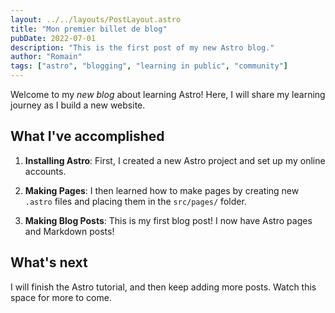 ```yaml
---
layout: ../../layouts/PostLayout.astro
title: "Mon premier billet de blog"
pubDate: 2022-07-01
description: "This is the first post of my new Astro blog."
author: "Romain"
tags: ["astro", "blogging", "learning in public", "community"]
---
```


Welcome to my _new blog_ about learning Astro! Here, I will share my learning journey as I build a new website.

## What I've accomplished

1. **Installing Astro**: First, I created a new Astro project and set up my online accounts.

2. **Making Pages**: I then learned how to make pages by creating new `.astro` files and placing them in the `src/pages/` folder.

3. **Making Blog Posts**: This is my first blog post! I now have Astro pages and Markdown posts!

## What's next

I will finish the Astro tutorial, and then keep adding more posts. Watch this space for more to come.
